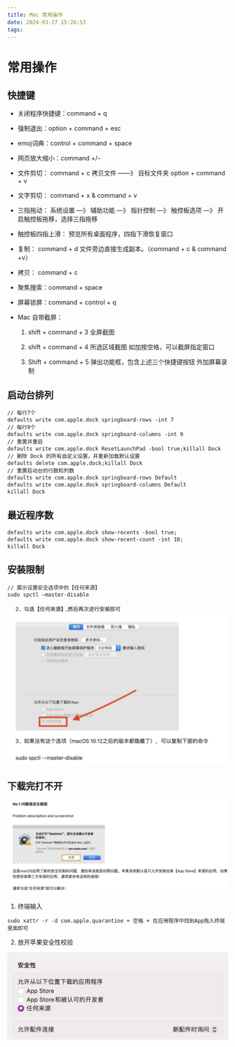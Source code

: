 ```yaml
---
title: Mac 常用操作
date: 2024-03-27 15:26:53
tags:
---
```


#  常用操作

##  快捷键

- 关闭程序快捷键：command + q

- 强制退出：option + command + esc

- emoj词典：control + command + space

- 网页放大缩小：command +/-

- 文件剪切： command + c 拷贝文件 ——》 目标文件夹 option + command + v

- 文字剪切： command + x & command + v

- 三指拖动： 系统设置 —》 辅助功能 —》 指针控制 —》 触控板选项 —》 开启触控板拖移，选择三指拖移

- 触控板四指上滑： 预览所有桌面程序，四指下滑恢复窗口

- 复制： command + d 文件旁边直接生成副本。（command + c  & command +v）

- 拷贝： command + c
- 聚焦搜索：command + space
- 屏幕锁屏：command + control + q

- Mac 自带截屏：

  1. shift + command + 3  全屏截图

  2. shift + command + 4  所选区域截图  如加按空格，可以截屏指定窗口

  3. Shift + command + 5  弹出功能框，包含上述三个快捷键按钮 外加屏幕录制

##  启动台排列

```shell
// 每行7个
defaults write com.apple.dock springboard-rows -int 7			
// 每行9个
defaults write com.apple.dock springboard-columns -int 9  
// 重置并重启
defaults write com.apple.dock ResetLaunchPad -bool true;killall Dock 
// 删除 Dock 的所有自定义设置，并重新加载默认设置
defaults delete com.apple.dock;killall Dock
// 重置启动台的行数和列数
defaults write com.apple.dock springboard-rows Default 
defaults write com.apple.dock springboard-columns Default
killall Dock			
```

##  最近程序数

```shell
defaults write com.apple.dock show-recents -bool true;
defaults write com.apple.dock show-recent-count -int 10;
killall Dock
```

##  安装限制

```shell
// 展示设置安全选项中的【任何来源】
sudo spctl —master-disable  
```

![image-20240327163247884](Mac常用操作/image-20240327163247884.png)

##  下载完打不开

![image-20240327163301591](Mac常用操作/image-20240327163301591.png)

1. 终端输入

```shell
sudo xattr -r -d com.apple.quarantine + 空格 + 在应用程序中找到App拖入终端里面即可
```

2. 放开苹果安全性校验

![image-20240327163317257](Mac常用操作/image-20240327163317257.png)
